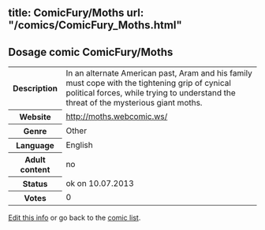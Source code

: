 title: ComicFury/Moths
url: "/comics/ComicFury_Moths.html"
---
Dosage comic ComicFury/Moths
-----------------------------------------

<p id="msg"></p>
<script type="text/javascript">
if (window.location.search === '?edit_info_mail=sent_ok') {
  var elem = document.getElementById("msg");
  elem.innerHTML = 'Edited information sucessfully sent for review, which is usually done daily. Thanks!';
  elem.className = 'ok';
}
</script>
<table class="comicinfo">
<tr>
<th>Description</th><td>In an alternate American past, Aram and his family must cope with the tightening grip of cynical political forces, while trying to understand the threat of the mysterious giant moths.</td>
</tr>
<tr>
<th>Website</th><td><a href="http://moths.webcomic.ws/">http://moths.webcomic.ws/</a></td>
</tr>
<tr>
<th>Genre</th><td>Other</td>
</tr>
<tr>
<th>Language</th><td>English</td>
</tr>
<tr>
<th>Adult content</th><td>no</td>
</tr>
<tr>
<th>Status</th><td>ok on 10.07.2013</td>
</tr>
<tr>
<th>Votes</th><td>0</td>
</tr>
</table>

[Edit this info](ComicFury_Moths_edit.html) or go back to the [comic list](../comic-index.html).
